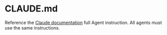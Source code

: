 # CLAUDE.md

Reference the [Claude documentation](./docs/AGENT_INSTRUCTIONS.md) full Agent instruction. All agents must use the same instructions.